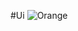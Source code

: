 #Ui
![Orange](https://github.com/raj121276thakre/Project-1-Exam-App/assets/113007524/e1ba96a9-d9f6-4a24-b91e-d0bdb62c993b)
